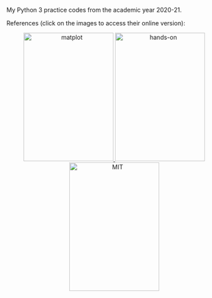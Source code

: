 My Python 3 practice codes from the academic year 2020-21. 

References (click on the images to access their online version):

<p>
<center>
    <a href="https://problemsolvingwithpython.com/">
     <img alt="matplot" src="https://gkorpal.github.io/images/ppysd.jpg"
       width="210" height="300" class="center">
  </a>
  <a href="http://anh.cs.luc.edu/python/hands-on/3.1/">
     <img alt="hands-on" src="https://gkorpal.github.io/images/hotp.png"
       width="210" height="300" class="center">
  </a>
  <a href="https://runestone.academy/runestone/books/published/pythonds/index.html">
     <img alt="MIT" src="https://gkorpal.github.io/images/ppty.jpg"
       width="210" height="300" class="center">
  </a>
   </center>
 </p>
